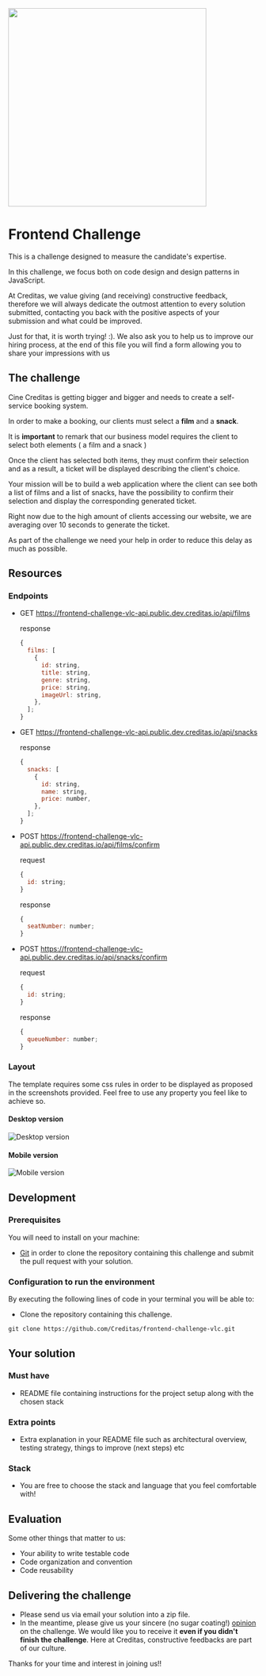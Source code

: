 <img src="./logo-creditas.svg" width="400">

# Frontend Challenge

This is a challenge designed to measure the candidate's expertise.

In this challenge, we focus both on code design and design patterns in JavaScript.

At Creditas, we value giving (and receiving) constructive feedback, therefore we will always dedicate the outmost attention to every solution submitted, contacting you back with the positive aspects of your submission and what could be improved.

Just for that, it is worth trying! :). We also ask you to help us to improve our hiring process, at the end of this file you will find a form allowing you to share your impressions with us

## The challenge

Cine Creditas is getting bigger and bigger and needs to create a self-service booking system.

In order to make a booking, our clients must select a **film** and a **snack**.

It is **important** to remark that our business model requires the client to select both elements ( a film and a snack )

Once the client has selected both items, they must confirm their selection and as a result, a ticket will be displayed describing the client's choice.

Your mission will be to build a web application where the client can see both a list of films and a list of snacks, have the possibility to confirm their selection and display the corresponding generated ticket.

Right now due to the high amount of clients accessing our website, we are averaging over 10 seconds to generate the ticket.

As part of the challenge we need your help in order to reduce this delay as much as possible.

## Resources

### Endpoints

- GET https://frontend-challenge-vlc-api.public.dev.creditas.io/api/films

  response

  ```javascript
  {
    films: [
      {
        id: string,
        title: string,
        genre: string,
        price: string,
        imageUrl: string,
      },
    ];
  }
  ```

- GET https://frontend-challenge-vlc-api.public.dev.creditas.io/api/snacks

  response

  ```javascript
  {
    snacks: [
      {
        id: string,
        name: string,
        price: number,
      },
    ];
  }
  ```

- POST https://frontend-challenge-vlc-api.public.dev.creditas.io/api/films/confirm

  request

  ```javascript
  {
    id: string;
  }
  ```

  response

  ```javascript
  {
    seatNumber: number;
  }
  ```

- POST https://frontend-challenge-vlc-api.public.dev.creditas.io/api/snacks/confirm

  request

  ```javascript
  {
    id: string;
  }
  ```

  response

  ```javascript
  {
    queueNumber: number;
  }
  ```

### Layout

The template requires some css rules in order to be displayed as proposed in the screenshots provided. Feel free to use any property you feel like to achieve so.

#### Desktop version

![Desktop version](./desktop-layout.png)

#### Mobile version

![Mobile version](./mobile-layout.png)

## Development

### Prerequisites

You will need to install on your machine:

- [Git](https://git-scm.com/book/en/v2/Getting-Started-Installing-Git) in order to clone the repository containing this challenge and submit the pull request with your solution.

### Configuration to run the environment

By executing the following lines of code in your terminal you will be able to:

- Clone the repository containing this challenge.

```shell
git clone https://github.com/Creditas/frontend-challenge-vlc.git
```

## Your solution

### Must have

- README file containing instructions for the project setup along with the chosen stack

### Extra points

- Extra explanation in your README file such as architectural overview, testing strategy, things to improve (next steps) etc

### Stack

- You are free to choose the stack and language that you feel comfortable with!

## Evaluation

Some other things that matter to us:

- Your ability to write testable code
- Code organization and convention
- Code reusability

## Delivering the challenge

- Please send us via email your solution into a zip file.
- In the meantime, please give us your sincere (no sugar coating!) [opinion](https://docs.google.com/forms/d/e/1FAIpQLSdwjudz38JMtMYf3rFBrMHX3XMy2J5oBLPnjBGD1QKvOM2SGg/viewform) on the challenge. We would like you to receive it **even if you didn't finish the challenge**. Here at Creditas, constructive feedbacks are part of our culture.

Thanks for your time and interest in joining us!!
